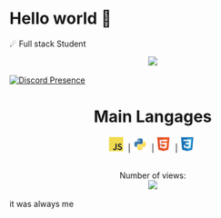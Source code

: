 # Hello world 👋

☄ Full stack Student


<p align="center">
  <img src="https://i.pinimg.com/originals/34/16/fc/3416fc4113b69a0bf1cc75a772c4b5c4.gif">
</p>

[![Discord Presence](https://lanyard.cnrad.dev/api/961779173913944094?idleMessage=It%20was%20always%20me)](https://discord.com/users/961779173913944094)

<h1 align="center">Main Langages</h1>

<p align="center"> 
  <code><img height="25" src="https://raw.githubusercontent.com/github/explore/80688e429a7d4ef2fca1e82350fe8e3517d3494d/topics/javascript/javascript.png"></code>&nbsp; |
  <code><img height="25" src="https://raw.githubusercontent.com/devicons/devicon/master/icons/python/python-original.svg"></code>&nbsp; |
  <code><img height="25" src="https://raw.githubusercontent.com/devicons/devicon/master/icons/html5/html5-original.svg"></code>&nbsp; |
  <code><img height="25" src="https://raw.githubusercontent.com/devicons/devicon/master/icons/css3/css3-original.svg"></code>&nbsp;
</p>





<p align="center">
    <br>Number of views: <br>
    <img src="https://profile-counter.glitch.me/itwasDelta/count.svg" />
</p>


it was always me
